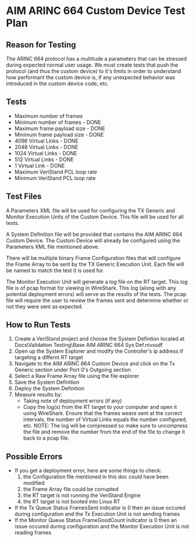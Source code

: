# AIM ARINC 664 Custom Device Test Plan

## Reason for Testing
The ARINC 664 protocol has a multitude a parameters that can be stressed during expected normal user usage. We must create tests that push the protocol (and thus the custom device) to it's limits in order to understand how performant the custom device is, if any unexpected behavior was introduced in the custom device code, etc.

## Tests
- Maximum number of frames
- Minimum number of frames - DONE
- Maximum frame payload size - DONE
- Minimum frame payload size - DONE
- 4096 Virtual Links - DONE
- 2048 Virtual Links - DONE
- 1024 Virtual Links - DONE
- 512 Virtual Links - DONE
- 1 Virtual Link - DONE
- Maximum VeriStand PCL loop rate
- Minimum VeriStand PCL loop rate

## Test Files
A Parameters XML file will be used for configuring the TX Generic and Monitor Execution Units of the Custom Device. This file will be used for all tests.

A System Definition file will be provided that contains the AIM ARINC 664 Custom Device. The Custom Device will already be configured using the Parameters XML file mentioned above.

There will be multiple binary Frame Configuration files that will configure the Frame Array to be sent by the TX Generic Execution Unit. Each file will be named to match the test it is used for.

The Monitor Execution Unit will generate a log file on the RT target. This log file is of pcap format for viewing in WireShark. This log (along with any potential deployment errors) will serve as the results of the tests. The pcap file will require the user to review the frames sent and determine whether or not they were sent as expected.

## How to Run Tests
1. Create a VeriStand project and choose the System Defintion located at Docs\Validation Testing\Base AIM ARINC 664 Sys Def.nivssdf
2. Open up the System Explorer and modify the Controller's ip address if targeting a differnt RT target
3. Navigate to the AIM ARINC 664 Custom Device and click on the Tx Generic section under Port 0's Outgoing section
4. Select a Raw Frame Array file using the file explorer
5. Save the System Definition
6. Deploy the System Definition
7. Measure results by:
   - Taking note of deployment errors (if any)
   - Copy the log(s) from the RT target to your computer and open it using WireShark. Ensure that the frames weere sent at the correct intervals, the number of Virtual Links equals the number configured, etc.
   NOTE: The log will be compressed so make sure to uncompress the file and remove the number from the end of the file to change it back to a pcap file.


## Possible Errors
- If you get a deployment error, here are some things to check:
  1. the Configuration file mentioned in this doc could have been modified
  2. the Frame Array file could be corrupted
  3. the RT target is not running the VeriStand Engine
  4. the RT target is not booted into Linux RT
- If the Tx Queue Status FramesSent indicator is 0 then an issue occured during configuration and the Tx Execution Unit is not sending frames
- If the Monitor Queue Status FrameGoodCount indicator is 0 then an issue occured during configuration and the Monitor Execution Unit is not reading frames